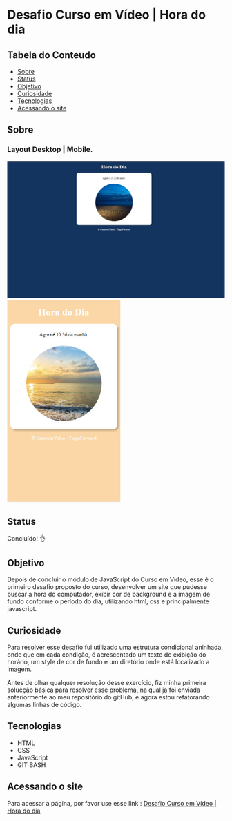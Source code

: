 # Desafio Curso em Vídeo | Hora do dia

## Tabela do Conteudo

<ul>
<li><a href="#sobre">Sobre</a></li>
<li><a href="#status">Status</a></li>
<li><a href="#objetivo">Objetivo</a></li>
<li><a href="#curiosidade">Curiosidade</a></li>
<li><a href="#tecnologias">Tecnologias</a></li>
<li><a href="#acessando-o-site">Acessando o site</a></li>
</ul>

## Sobre

### Layout Desktop | Mobile.
<img src="src/imagens/desktop.jpg" alt="Imagem do layout desktop" width=950px>
<img src="src/imagens/mobile.jpg" alt="Imagem do layout mobile" width=262px>

## Status

Concluído! 👌

## Objetivo

Depois de concluir o módulo de JavaScript do Curso em Video, esse é o primeiro desafio proposto do curso, desenvolver um site que pudesse buscar a hora do computador, exibir cor de background e a imagem de fundo conforme o período do dia, utilizando html, css e principalmente javascript.

## Curiosidade

Para resolver esse desafio fui utilizado uma estrutura condicional aninhada, onde que em cada condição, é acrescentado um texto de exibição do horário, um style de cor de fundo e um diretório onde está localizado a imagem.

Antes de olhar qualquer resolução desse exercício, fiz minha primeira solucção básica para resolver esse problema, na qual já foi enviada anteriormente ao meu repositório do gitHub, e agora estou refatorando algumas linhas de código.

## Tecnologias

<ul>
<li>HTML</li>
<li>CSS</li>
<li>JavaScript</li>
<li>GIT BASH</li>
</ul>

## Acessando o site

Para acessar a página, por favor use esse link : <a href="https://tiago-forward.github.io/desafio-hora-do-dia/" target="_blank">Desafio Curso em Vídeo | Hora do dia</a>